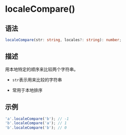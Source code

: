 # localeCompare()

## 语法

```ts
localeCompare(str: string, locales?: string): number;
```

## 描述

用本地特定的顺序来比较两个字符串。

- `str`表示用来比较的字符串

- 常用于本地排序

## 示例

```js
'a'.localeCompare('b'); // -1
'b'.localeCompare('a'); // 1
'b'.localeCompare('b'); // 0
```